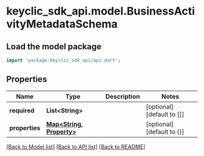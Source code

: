 # keyclic_sdk_api.model.BusinessActivityMetadataSchema

## Load the model package
```dart
import 'package:keyclic_sdk_api/api.dart';
```

## Properties
Name | Type | Description | Notes
------------ | ------------- | ------------- | -------------
**required** | **List&lt;String&gt;** |  | [optional] [default to []]
**properties** | [**Map&lt;String, Property&gt;**](Property.md) |  | [optional] [default to {}]

[[Back to Model list]](../README.md#documentation-for-models) [[Back to API list]](../README.md#documentation-for-api-endpoints) [[Back to README]](../README.md)


